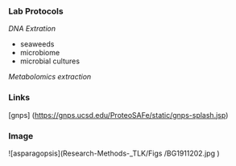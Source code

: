 ### **Lab Protocols**
*DNA Extration*
- seaweeds
- microbiome
- microbial cultures

*Metabolomics extraction*
### Links
[gnps] (https://gnps.ucsd.edu/ProteoSAFe/static/gnps-splash.jsp)

### Image
![asparagopsis](Research-Methods-_TLK/Figs
/BG1911202.jpg
)

